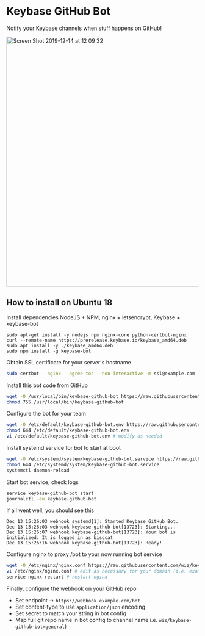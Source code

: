 # Keybase GitHub Bot
Notify your Keybase channels when stuff happens on GitHub!

<img width="655" alt="Screen Shot 2019-12-14 at 12 09 32" src="https://user-images.githubusercontent.com/232186/70842755-b75e5200-1e6a-11ea-8454-411da04cbd7b.png">

## How to install on Ubuntu 18

Install dependencies NodeJS + NPM, nginx + letsencrypt, Keybase + keybase-bot
```base
sudo apt-get install -y nodejs npm nginx-core python-certbot-nginx
curl --remote-name https://prerelease.keybase.io/keybase_amd64.deb
sudo apt install -y ./keybase_amd64.deb
sudo npm install -g keybase-bot
```

Obtain SSL certificate for your server's hostname
```bash
sudo certbot --nginx --agree-tos --non-interactive -m ssl@example.com -d webhook.example.com
```

Install this bot code from GitHub
```bash
wget -O /usr/local/bin/keybase-github-bot https://raw.githubusercontent.com/wiz/keybase-github-bot/master/keybase-github-bot
chmod 755 /usr/local/bin/keybase-github-bot
```

Configure the bot for your team
```bash
wget -O /etc/default/keybase-github-bot.env https://raw.githubusercontent.com/wiz/keybase-github-bot/master/keybase-github-bot.env
chmod 644 /etc/default/keybase-github-bot.env
vi /etc/default/keybase-github-bot.env # modify as needed
```

Install systemd service for bot to start at boot
```bash
wget -O /etc/systemd/system/keybase-github-bot.service https://raw.githubusercontent.com/wiz/keybase-github-bot/master/keybase-github-bot.service
chmod 644 /etc/systemd/system/keybase-github-bot.service
systemctl daemon-reload
```

Start bot service, check logs
```bash
service keybase-github-bot start
journalctl -eu keybase-github-bot
```

If all went well, you should see this
```
Dec 13 15:26:03 webhook systemd[1]: Started Keybase GitHub Bot.
Dec 13 15:26:03 webhook keybase-github-bot[13723]: Starting...
Dec 13 15:26:07 webhook keybase-github-bot[13723]: Your bot is initialized. It is logged in as bisqcat
Dec 13 15:26:16 webhook keybase-github-bot[13723]: Ready!
```

Configure nginx to proxy /bot to your now running bot service
```bash
wget -O /etc/nginx/nginx.conf https://raw.githubusercontent.com/wiz/keybase-github-bot/master/nginx.conf
vi /etc/nginx/nginx.conf # edit as necessary for your domain (i.e. example.com -> your domain)
service nginx restart # restart nginx
```

Finally, configure the webhook on your GitHub repo
* Set endpoint -> `https://webhook.example.com/bot`
* Set content-type to use `application/json` encoding
* Set secret to match your string in bot config
* Map full git repo name in bot config to channel name
  i.e. `wiz/keybase-github-bot=general`)
